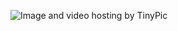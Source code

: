 <img src="http://i60.tinypic.com/osefwl.png" border="0" alt="Image and video hosting by TinyPic"></a>
